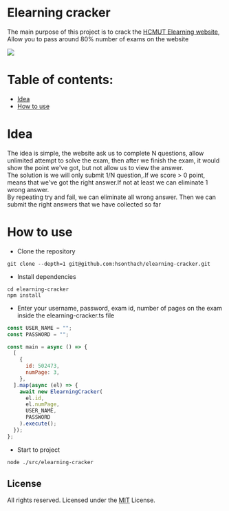# Elearning cracker

The main purpose of this project is to crack the [HCMUT Elearning website](http://e-learning.hcmut.edu.vn/), Allow you to pass around 80% number of exams on the website

<image src="./elearning-cracker-submit.gif" />

# Table of contents:

- [Idea](#idea)
- [How to use](#how-to-use)

# Idea

The idea is simple, the website ask us to complete N questions, allow unlimited attempt to solve the exam, then after we finish the exam, it would show the point we've got, but not allow us to view the answer. <br>
The solution is we will only submit 1/N question,.If we score > 0 point, means that we've got the right answer.If not at least we can eliminate 1 wrong answer. <br>
By repeating try and fail, we can eliminate all wrong answer. Then we can submit the right answers that we have collected so far

# How to use

- Clone the repository

```
git clone --depth=1 git@github.com:hsonthach/elearning-cracker.git
```

- Install dependencies

```
cd elearning-cracker
npm install
```

- Enter your username, password, exam id, number of pages on the exam inside the elearning-cracker.ts file

```javascript
const USER_NAME = "";
const PASSWORD = "";
```

```javascript
const main = async () => {
  [
    {
      id: 502473,
      numPage: 3,
    },
  ].map(async (el) => {
    await new ElearningCracker(
      el.id,
      el.numPage,
      USER_NAME,
      PASSWORD
    ).execute();
  });
};
```

- Start to project

```bash
node ./src/elearning-cracker

```

## License

All rights reserved.
Licensed under the [MIT](LICENSE) License.
